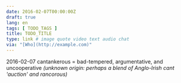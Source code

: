 ```yaml
---
date: 2016-02-07T00:00:00Z
draft: true
lang: en
tags: [ TODO_TAGS ]
title: TODO_TITLE
type: link # image quote video text audio chat
via: "[Who](http://example.com)"
---
```


2016-02-07
cantankerous = bad-tempered, argumentative, and uncooperative
_(unknown origin: perhaps a blend of Anglo-Irish *cant* 'auction' and *rancorous*)_



